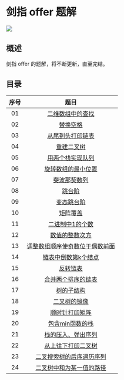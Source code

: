 # 剑指 offer 题解
![](https://img.shields.io/badge/language-c++-blue.svg)
## 概述

剑指 offer 的题解，将不断更新，直至完结。

## 目录

  序号 | 题目
 :-: | :-: 
01 | [二维数组中的查找](https://github.com/stevenling/sword-point-offer/blob/master/src/01.%E4%BA%8C%E7%BB%B4%E6%95%B0%E7%BB%84%E4%B8%AD%E7%9A%84%E6%9F%A5%E6%89%BE.md)
02 | [替换空格](https://github.com/stevenling/sword-point-offer/blob/master/src/02.%E6%9B%BF%E6%8D%A2%E7%A9%BA%E6%A0%BC.md)
03 | [从尾到头打印链表](https://github.com/stevenling/sword-point-offer/blob/master/src/03.%E4%BB%8E%E5%B0%BE%E5%88%B0%E5%A4%B4%E6%89%93%E5%8D%B0%E9%93%BE%E8%A1%A8.md)
04 | [重建二叉树](https://github.com/stevenling/sword-point-offer/blob/master/src/04.%E9%87%8D%E5%BB%BA%E4%BA%8C%E5%8F%89%E6%A0%91.md)
05 | [用两个栈实现队列](https://github.com/stevenling/sword-point-offer/blob/master/src/05.%E7%94%A8%E4%B8%A4%E4%B8%AA%E6%A0%88%E5%AE%9E%E7%8E%B0%E9%98%9F%E5%88%97.md)
06 | [旋转数组的最小位置](https://github.com/stevenling/sword-point-offer/blob/master/src/06.%E6%97%8B%E8%BD%AC%E6%95%B0%E7%BB%84%E7%9A%84%E6%9C%80%E5%B0%8F%E4%BD%8D%E7%BD%AE.md)
07 | [斐波那契数列](https://github.com/stevenling/sword-point-offer/blob/master/src/07.%E6%96%90%E6%B3%A2%E9%82%A3%E5%A5%91%E6%95%B0%E5%88%97.md)
08 | [跳台阶](https://github.com/stevenling/sword-point-offer/blob/master/src/08.%E8%B7%B3%E5%8F%B0%E9%98%B6.md)
09 | [变态跳台阶](https://github.com/stevenling/sword-point-offer/blob/master/src/09.%E5%8F%98%E6%80%81%E8%B7%B3%E5%8F%B0%E9%98%B6.md)
10 | [矩阵覆盖](https://github.com/stevenling/sword-point-offer/blob/master/src/10.矩阵覆盖.md)
11 | [二进制中1的个数](https://github.com/stevenling/sword-point-offer/blob/master/src/11.%E4%BA%8C%E8%BF%9B%E5%88%B6%E4%B8%AD1%E7%9A%84%E4%B8%AA%E6%95%B0.md)
12 | [数值的整数次方](https://github.com/stevenling/sword-point-offer/blob/master/src/12.%E6%95%B0%E5%80%BC%E7%9A%84%E6%95%B4%E6%95%B0%E6%AC%A1%E6%96%B9.md)
13 | [调整数组顺序使奇数位于偶数前面](https://github.com/stevenling/sword-point-offer/blob/master/src/13.%E8%B0%83%E6%95%B4%E6%95%B0%E7%BB%84%E9%A1%BA%E5%BA%8F%E4%BD%BF%E5%A5%87%E6%95%B0%E4%BD%8D%E4%BA%8E%E5%81%B6%E6%95%B0%E5%89%8D%E9%9D%A2.md)
14 | [链表中倒数第k个结点](https://github.com/stevenling/sword-point-offer/blob/master/src/14.%E9%93%BE%E8%A1%A8%E4%B8%AD%E5%80%92%E6%95%B0%E7%AC%ACk%E4%B8%AA%E7%BB%93%E7%82%B9.md)
15 | [反转链表](https://github.com/stevenling/sword-point-offer/blob/master/src/15.%E5%8F%8D%E8%BD%AC%E9%93%BE%E8%A1%A8.md)
16 | [合并两个排序的链表](https://github.com/stevenling/sword-point-offer/blob/master/src/16.%E5%90%88%E5%B9%B6%E4%B8%A4%E4%B8%AA%E6%8E%92%E5%BA%8F%E7%9A%84%E9%93%BE%E8%A1%A8.md)
17 | [树的子结构](https://github.com/stevenling/sword-point-offer/blob/master/src/17.%E6%A0%91%E7%9A%84%E5%AD%90%E7%BB%93%E6%9E%84.md)
18 | [二叉树的镜像](https://github.com/stevenling/sword-point-offer/blob/master/src/18.%E4%BA%8C%E5%8F%89%E6%A0%91%E7%9A%84%E9%95%9C%E5%83%8F.md)
19 | [顺时针打印矩阵](https://github.com/stevenling/sword-point-offer/blob/master/src/19.%E9%A1%BA%E6%97%B6%E9%92%88%E6%89%93%E5%8D%B0%E7%9F%A9%E9%98%B5.md)
20 | [包含min函数的栈](https://github.com/stevenling/sword-point-offer/blob/master/src/20.%E5%8C%85%E5%90%ABmin%E5%87%BD%E6%95%B0%E7%9A%84%E6%A0%88.md)
21 | [栈的压入、弹出序列](https://github.com/stevenling/sword-point-offer/blob/master/src/21.%E6%A0%88%E7%9A%84%E5%8E%8B%E5%85%A5%E3%80%81%E5%BC%B9%E5%87%BA%E5%BA%8F%E5%88%97.md)
22 | [从上往下打印二叉树](https://github.com/stevenling/sword-point-offer/blob/master/src/22.%E4%BB%8E%E4%B8%8A%E5%BE%80%E4%B8%8B%E6%89%93%E5%8D%B0%E4%BA%8C%E5%8F%89%E6%A0%91.md)
23 | [二叉搜索树的后序遍历序列](https://github.com/stevenling/sword-point-offer/blob/master/src/23.二叉搜索树的后序遍历序列.md)
24 | [二叉树中和为某一值的路径](https://github.com/stevenling/sword-point-offer/blob/master/src/23.二叉搜索树的后序遍历序列.md)